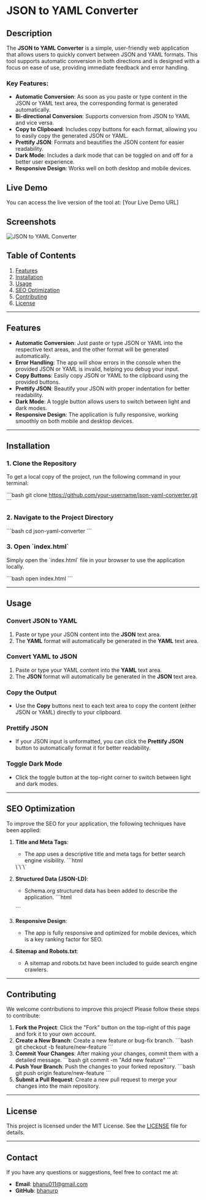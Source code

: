 
# JSON to YAML Converter

## Description

The **JSON to YAML Converter** is a simple, user-friendly web application that allows users to quickly convert between JSON and YAML formats. This tool supports automatic conversion in both directions and is designed with a focus on ease of use, providing immediate feedback and error handling.

### Key Features:
- **Automatic Conversion**: As soon as you paste or type content in the JSON or YAML text area, the corresponding format is generated automatically.
- **Bi-directional Conversion**: Supports conversion from JSON to YAML and vice versa.
- **Copy to Clipboard**: Includes copy buttons for each format, allowing you to easily copy the generated JSON or YAML.
- **Prettify JSON**: Formats and beautifies the JSON content for easier readability.
- **Dark Mode**: Includes a dark mode that can be toggled on and off for a better user experience.
- **Responsive Design**: Works well on both desktop and mobile devices.

## Live Demo

You can access the live version of the tool at: [Your Live Demo URL]

## Screenshots

![JSON to YAML Converter](screenshot.png)

## Table of Contents

1. [Features](#features)
2. [Installation](#installation)
3. [Usage](#usage)
4. [SEO Optimization](#seo-optimization)
5. [Contributing](#contributing)
6. [License](#license)

---

## Features

- **Automatic Conversion**: Just paste or type JSON or YAML into the respective text areas, and the other format will be generated automatically.
- **Error Handling**: The app will show errors in the console when the provided JSON or YAML is invalid, helping you debug your input.
- **Copy Buttons**: Easily copy JSON or YAML to the clipboard using the provided buttons.
- **Prettify JSON**: Beautify your JSON with proper indentation for better readability.
- **Dark Mode**: A toggle button allows users to switch between light and dark modes.
- **Responsive Design**: The application is fully responsive, working smoothly on both mobile and desktop devices.

---

## Installation

### 1. Clone the Repository

To get a local copy of the project, run the following command in your terminal:

\`\`\`bash
git clone https://github.com/your-username/json-yaml-converter.git
\`\`\`

### 2. Navigate to the Project Directory

\`\`\`bash
cd json-yaml-converter
\`\`\`

### 3. Open \`index.html\`

Simply open the \`index.html\` file in your browser to use the application locally.

\`\`\`bash
open index.html
\`\`\`

---

## Usage

### Convert JSON to YAML

1. Paste or type your JSON content into the **JSON** text area.
2. The **YAML** format will automatically be generated in the **YAML** text area.

### Convert YAML to JSON

1. Paste or type your YAML content into the **YAML** text area.
2. The **JSON** format will automatically be generated in the **JSON** text area.

### Copy the Output

- Use the **Copy** buttons next to each text area to copy the content (either JSON or YAML) directly to your clipboard.

### Prettify JSON

- If your JSON input is unformatted, you can click the **Prettify JSON** button to automatically format it for better readability.

### Toggle Dark Mode

- Click the toggle button at the top-right corner to switch between light and dark modes.

---

## SEO Optimization

To improve the SEO for your application, the following techniques have been applied:

1. **Title and Meta Tags**:
    - The app uses a descriptive title and meta tags for better search engine visibility.
    \`\`\`html
    <title>JSON to YAML and YAML to JSON Converter</title>
    <meta name="description" content="Convert JSON to YAML and YAML to JSON with this free online converter.">
    <meta name="keywords" content="JSON to YAML, YAML to JSON, JSON converter, YAML converter">
    \`\`\`

2. **Structured Data (JSON-LD)**:
    - Schema.org structured data has been added to describe the application.
    \`\`\`html
    <script type="application/ld+json">
    {
      "@context": "https://schema.org",
      "@type": "WebApplication",
      "name": "JSON to YAML Converter",
      "description": "An online tool to convert JSON to YAML and YAML to JSON.",
      "url": "https://yourwebsite.com",
      "applicationCategory": "Utility",
      "operatingSystem": "All",
      "author": {
        "@type": "Person",
        "name": "Your Name"
      }
    }
    </script>
    \`\`\`

3. **Responsive Design**:
    - The app is fully responsive and optimized for mobile devices, which is a key ranking factor for SEO.
    
4. **Sitemap and Robots.txt**:
    - A sitemap and robots.txt have been included to guide search engine crawlers.

---

## Contributing

We welcome contributions to improve this project! Please follow these steps to contribute:

1. **Fork the Project**: Click the "Fork" button on the top-right of this page and fork it to your own account.
2. **Create a New Branch**: Create a new feature or bug-fix branch.
    \`\`\`bash
    git checkout -b feature/new-feature
    \`\`\`
3. **Commit Your Changes**: After making your changes, commit them with a detailed message.
    \`\`\`bash
    git commit -m "Add new feature"
    \`\`\`
4. **Push Your Branch**: Push the changes to your forked repository.
    \`\`\`bash
    git push origin feature/new-feature
    \`\`\`
5. **Submit a Pull Request**: Create a new pull request to merge your changes into the main repository.

---

## License

This project is licensed under the MIT License. See the [LICENSE](LICENSE) file for details.

---

## Contact

If you have any questions or suggestions, feel free to contact me at:

- **Email**: bhanu011@gmail.com
- **GitHub**: [bhanurp](https://github.com/bhanurp)

